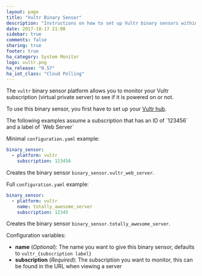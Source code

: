 ```yaml
---
layout: page
title: "Vultr Binary Sensor"
description: "Instructions on how to set up Vultr binary sensors within Home Assistant."
date: 2017-10-17 21:00
sidebar: true
comments: false
sharing: true
footer: true
ha_category: System Monitor
logo: vultr.png
ha_release: "0.57"
ha_iot_class: "Cloud Polling"
---
```


The `vultr` binary sensor platform allows you to monitor your Vultr subscription (virtual private server) to see if it is powered on or not.

To use this binary sensor, you first have to set up your [Vultr hub](/components/vultr/).

<p class='note'>
The following examples assume a subscription that has an ID of `123456` and a label of `Web Server`
</p>

Minimal `configuration.yaml` example:

```yaml
binary_sensor:
  - platform: vultr
    subscription: 123456
```

Creates the binary sensor `binary_sensor.vultr_web_server`.

Full `configuration.yaml` example:

```yaml
binary_sensor:
  - platform: vultr
    name: totally_awesome_server
    subscription: 12345
```

Creates the binary sensor `binary_sensor.totally_awesome_server`.

Configuration variables:

- **name** (*Optional*): The name you want to give this binary sensor, defaults to `vultr_{subscription label}`
- **subscription** (*Required*): The subscription you want to monitor, this can be found in the URL when viewing a server
